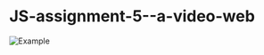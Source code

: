 # JS-assignment-5--a-video-web
![Example](https://github.com/liti1731/Images/blob/master/js-assignement5.png)
